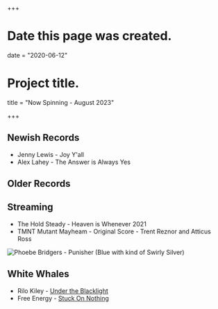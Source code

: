 +++
# Date this page was created.
date = "2020-06-12"

# Project title.
title = "Now Spinning - August 2023"

+++

## Newish Records

* Jenny Lewis - Joy Y'all
* Alex Lahey - The Answer is Always Yes

## Older Records

## Streaming

* The Hold Steady - Heaven is Whenever 2021
* TMNT Mutant Mayheam - Original Score - Trent Reznor and Atticus Ross

![Phoebe Bridgers - Punisher (Blue with kind of Swirly Silver)](/img/punisher.jpg)

## White Whales
* Rilo Kiley - [Under the Blacklight](https://www.discogs.com/Rilo-Kiley-Under-The-Blacklight/release/3077280)
* Free Energy - [Stuck On Nothing](https://www.discogs.com/Free-Energy-Stuck-On-Nothing/release/2260616)



